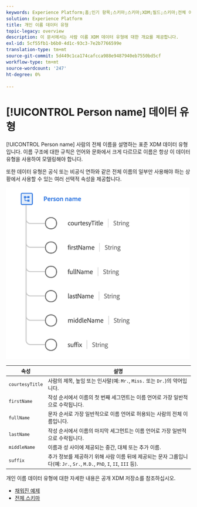 ```yaml
---
keywords: Experience Platform;홈;인기 항목;스키마;스키마;XDM;필드;스키마;전체 이름;xdm:fullName;person name;name;data-type;data-type;data type
solution: Experience Platform
title: 개인 이름 데이터 유형
topic-legacy: overview
description: 이 문서에서는 사람 이름 XDM 데이터 유형에 대한 개요를 제공합니다.
exl-id: 5cf55fb1-b6b0-4d1c-93c3-7e2b7766599e
translation-type: tm+mt
source-git-commit: 5d449c1ca174cafcca988e9487940eb7550bd5cf
workflow-type: tm+mt
source-wordcount: '247'
ht-degree: 0%

---
```


# [!UICONTROL Person name] 데이터 유형

[!UICONTROL Person name] 사람의 전체 이름을 설명하는 표준 XDM 데이터 유형입니다. 이름 구조에 대한 규칙은 언어와 문화에서 크게 다르므로 이름은 항상 이 데이터 유형을 사용하여 모델링해야 합니다.

또한 데이터 유형은 공식 또는 비공식 연하와 같은 전체 이름의 일부만 사용해야 하는 상황에서 사용할 수 있는 여러 선택적 속성을 제공합니다.

<img src="../images/data-types/person-name.png" width="500" /><br />

| 속성 | 설명 |
| --- | --- |
| `courtesyTitle` | 사람의 제목, 높임 또는 인사말(예: `Mr.`, `Miss.` 또는 `Dr.`)의 약어입니다. |
| `firstName` | 작성 순서에서 이름의 첫 번째 세그먼트는 이름 언어로 가장 일반적으로 수락됩니다. |
| `fullName` | 문자 순서로 가장 일반적으로 이름 언어로 허용되는 사람의 전체 이름입니다. |
| `lastName` | 작성 순서에서 이름의 마지막 세그먼트는 이름 언어로 가장 일반적으로 수락됩니다. |
| `middleName` | 이름과 성 사이에 제공되는 중간, 대체 또는 추가 이름. |
| `suffix` | 추가 정보를 제공하기 위해 사람 이름 뒤에 제공되는 문자 그룹입니다(예: `Jr.`, `Sr.`, `M.D.`, `PhD`, `I`, `II`, `III` 등). |

개인 이름 데이터 유형에 대한 자세한 내용은 공개 XDM 저장소를 참조하십시오.

* [채워진 예제](https://github.com/adobe/xdm/blob/master/components/datatypes/person-name.example.1.json)
* [전체 스키마](https://github.com/adobe/xdm/blob/master/components/datatypes/person-name.schema.json)
